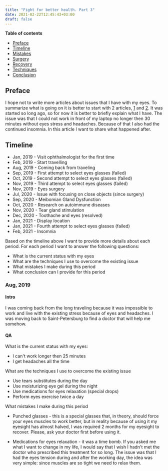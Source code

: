 ```yaml
---
title: "Fight for better health. Part 3"
date: 2021-02-22T12:45:43+03:00
draft: false
---
```


**Table of contents**

   * [Preface](#preface)
   * [Timeline](#timeline)
   * [Mistakes](#mistakes)
   * [Surgery](#surgery)
   * [Recovery](#recovery)
   * [Techniques](#techiques)
   * [Conclusion](#conclusion)

## Preface

I hope not to write more articles about issues that I have with my eyes. To summarize what is going on it is better to start with 2 articles, [1](https://dshil.github.io/blog/fight_for_better_health/) and [2](https://dshil.github.io/blog/fight_for_better_health_2/). It was started so long ago, so for now it is better to briefly explain what I have. The issue was that I could not work in front of my laptop no longer then 30 minutes without eyes stress and headaches. Because of that I also had the continued insomnia. In this article I want to share what happened after.

## Timeline


- Jan, 2019 - Visit ophthalmologist for the first time
- Feb, 2019 - Start travelling
- Aug, 2019 - Coming back from traveling
- Sep, 2019 - First attempt to select eyes glasses (failed)
- Oct, 2019 - Second attempt to select eyes glasses (failed)
- Nov, 2019 - Third attempt to select eyes glasses (failed)
- Nov, 2019 - Eyes surgery
- Jul, 2020 - Issue with focusing on close objects (since surgery)
- Sep, 2020 - Meibomian Gland Dysfunction
- Oct, 2020 - Research on autoimmune diseases
- Nov, 2020 - Tear gland stimulation
- Dec, 2020 - Toothache and eyes (resolved)
- Jan, 2021 - Display location
- Jan, 2021 - Fourth attempt to select eyes glasses (failed)
- Feb, 2021 - Insomnia

Based on the timeline above I want to provide more details about each period. For each period I want to answer the following questions:

- What is the current status with my eyes
- What are the techniques I use to overcome the existing issue
- What mistakes I make during this period
- What conclusion can I provide for this period

### Aug, 2019

#### Intro

I was coming back from the long traveling because it was impossible to work and live with the existing stress because of eyes and headaches. I was moving back to Saint-Petersburg to find a doctor that will help me somehow.

#### QA

What is the current status with my eyes:

- I can't work longer then 25 minutes
- I get headaches all the time

What are the techniques I use to overcome the existing issue

- Use tears substitutes during the day
- Use moisturizing eye gel during the night
- Use medications for eyes relaxation (special drops)
- Perform eyes exercise twice a day

What mistakes I make during this period

- Punched glasses - this is a special glasses that, in theory, should force your eyes muscles to work better, but in reality because of using it my eyesight has almost halved, I was required 2 months for my eyesight to recover. Please, ask your doctor first before using it.

- Medications for eyes relaxation - it was a time bomb. If you asked me what I want to change in my life, I would say that I wish I hadn't met the doctor who prescribed this treatment for so long. The issue was that I had the eyes tension during and after the working day, the idea was very simple: since muscles are so tight we need to relax them.
